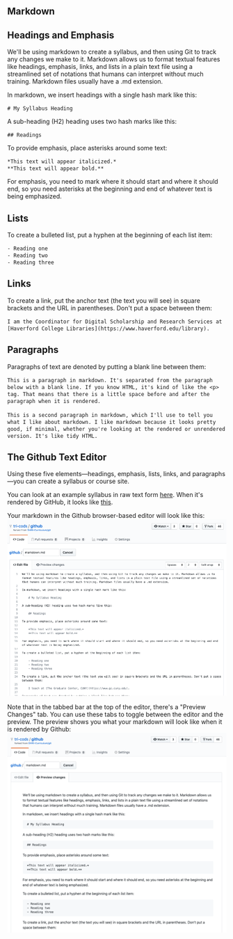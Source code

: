 ## Markdown 

## Headings and Emphasis

We'll be using markdown to create a syllabus, and then using Git to track any changes we make to it. Markdown allows us to format textual features like headings, emphasis, links, and lists in a plain text file using a streamlined set of notations that humans can interpret without much training. Markdown files usually have a .md extension.

In markdown, we insert headings with a single hash mark like this:

    # My Syllabus Heading

A sub-heading (H2) heading uses two hash marks like this:
    
    ## Readings

To provide emphasis, place asterisks around some text:

    *This text will appear italicized.*
    **This text will appear bold.**

For emphasis, you need to mark where it should start and where it should end, so you need asterisks at the beginning and end of whatever text is being emphasized.

## Lists

To create a bulleted list, put a hyphen at the beginning of each list item:

    - Reading one
    - Reading two
    - Reading three

## Links

To create a link, put the anchor text (the text you will see) in square brackets and the URL in parentheses. Don't put a space between them:

    I am the Coordinator for Digital Scholarship and Research Services at [Haverford College Libraries](https://www.haverford.edu/library).

## Paragraphs

Paragraphs of text are denoted by putting a blank line between them:

    This is a paragraph in markdown. It's separated from the paragraph below with a blank line. If you know HTML, it's kind of like the <p> tag. That means that there is a little space before and after the paragraph when it is rendered.

    This is a second paragraph in markdown, which I'll use to tell you what I like about markdown. I like markdown because it looks pretty good, if minimal, whether you're looking at the rendered or unrendered version. It's like tidy HTML.

## The Github Text Editor

Using these five elements—headings, emphasis, lists, links, and paragraphs—you can create a syllabus or course site. 

You can look at an example syllabus in raw text form [here](https://raw.githubusercontent.com/DHRI-Curriculum/git/master/sections/syllabus.md). When it's rendered by GitHub, it looks like [this](https://github.com/DHRI-Curriculum/git/blob/master/sections/syllabus.md).

Your markdown in the Github browser-based editor will look like this:
![Your markdown in the Github browser editor](static/github_markdown_editor.png)

Note that in the tabbed bar at the top of the editor, there's a "Preview Changes" tab. You can use these tabs to toggle between the editor and the preview. The preview shows you what your markdown will look like when it is rendered by Github:
![Your markdown rendered in the Github preview](static/github_markdown_preview.png)

